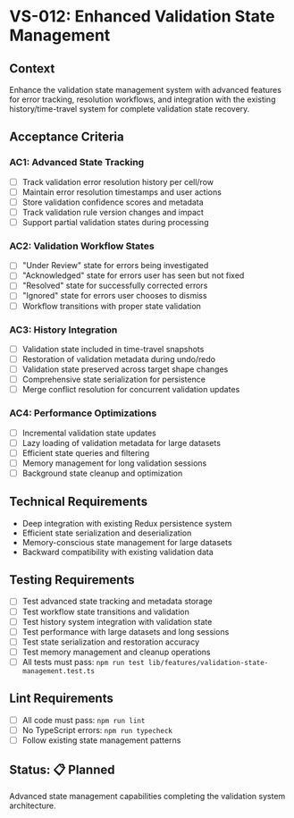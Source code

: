 # VS-012: Enhanced Validation State Management

## Context

Enhance the validation state management system with advanced features for error tracking, resolution workflows, and integration with the existing history/time-travel system for complete validation state recovery.

## Acceptance Criteria

### AC1: Advanced State Tracking

- [ ] Track validation error resolution history per cell/row
- [ ] Maintain error resolution timestamps and user actions
- [ ] Store validation confidence scores and metadata
- [ ] Track validation rule version changes and impact
- [ ] Support partial validation states during processing

### AC2: Validation Workflow States

- [ ] "Under Review" state for errors being investigated
- [ ] "Acknowledged" state for errors user has seen but not fixed
- [ ] "Resolved" state for successfully corrected errors
- [ ] "Ignored" state for errors user chooses to dismiss
- [ ] Workflow transitions with proper state validation

### AC3: History Integration

- [ ] Validation state included in time-travel snapshots
- [ ] Restoration of validation metadata during undo/redo
- [ ] Validation state preserved across target shape changes
- [ ] Comprehensive state serialization for persistence
- [ ] Merge conflict resolution for concurrent validation updates

### AC4: Performance Optimizations

- [ ] Incremental validation state updates
- [ ] Lazy loading of validation metadata for large datasets
- [ ] Efficient state queries and filtering
- [ ] Memory management for long validation sessions
- [ ] Background state cleanup and optimization

## Technical Requirements

- Deep integration with existing Redux persistence system
- Efficient state serialization and deserialization
- Memory-conscious state management for large datasets
- Backward compatibility with existing validation data

## Testing Requirements

- [ ] Test advanced state tracking and metadata storage
- [ ] Test workflow state transitions and validation
- [ ] Test history system integration with validation state
- [ ] Test performance with large datasets and long sessions
- [ ] Test state serialization and restoration accuracy
- [ ] Test memory management and cleanup operations
- [ ] All tests must pass: `npm run test lib/features/validation-state-management.test.ts`

## Lint Requirements

- [ ] All code must pass: `npm run lint`
- [ ] No TypeScript errors: `npm run typecheck`
- [ ] Follow existing state management patterns

## Status: 📋 Planned

Advanced state management capabilities completing the validation system architecture.